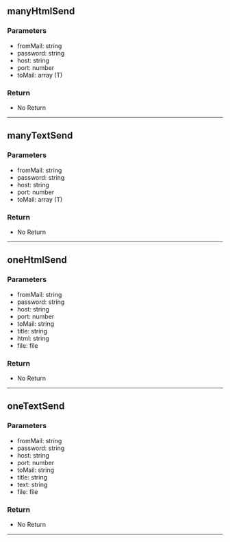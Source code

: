 ## manyHtmlSend 
### Parameters
- fromMail: string
- password: string
- host: string
- port: number
- toMail: array (T)

### Return
- No Return
--------------------------------------------
## manyTextSend
### Parameters
- fromMail: string
- password: string
- host: string
- port: number
- toMail: array (T)

### Return
- No Return
--------------------------------------------
## oneHtmlSend
### Parameters
- fromMail: string
- password: string
- host: string
- port: number
- toMail: string
- title: string
- html: string
- file: file

### Return
- No Return
--------------------------------------------
## oneTextSend
### Parameters
- fromMail: string
- password: string
- host: string
- port: number
- toMail: string
- title: string
- text: string
- file: file

### Return
- No Return
--------------------------------------------
